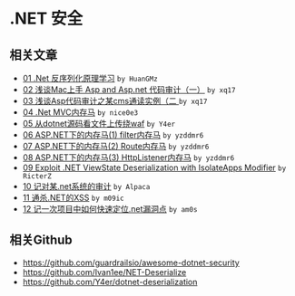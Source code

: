 # .NET 安全


相关文章
---

- [01 .Net 反序列化原理学习](https://paper.seebug.org/1418/) `by HuanGMz`
- [02 浅谈Mac上手 Asp and Asp.net 代码审计（一）](https://www.anquanke.com/post/id/180040) `by xq17`
- [03 浅谈Asp代码审计之某cms通读实例（二 ](https://www.anquanke.com/post/id/183506) `by xq17`
- [04 .Net MVC内存马](https://www.cnblogs.com/nice0e3/p/15885345.html) `by nice0e3`
- [05 从dotnet源码看⽂件上传绕waf](https://xz.aliyun.com/t/10941) `by Y4er`
- [06 ASP.NET下的内存马(1) filter内存马](https://tttang.com/archive/1408/) `by yzddmr6`
- [07 ASP.NET下的内存马(2) Route内存马](https://tttang.com/archive/1420/) `by yzddmr6`
- [08 ASP.NET下的内存马(3) HttpListener内存马](https://tttang.com/archive/1451/) `by yzddmr6`
- [09 Exploit .NET ViewState Deserialization with IsolateApps Modifier](https://ricterz.me/posts/2021-03-02-exploit-.net-viewstate-deserialization-with-isolateapps-modifier.txt) `by RicterZ`
- [10 记对某.net系统的审计](https://xz.aliyun.com/t/11029) `by Alpaca`
- [11 通杀.NET的XSS](https://m09ic.top/posts/35797/) `by m09ic`
- [12 记一次项目中如何快速定位.net漏洞点](https://xz.aliyun.com/t/11185) `by am0s`

相关Github
---
- https://github.com/guardrailsio/awesome-dotnet-security
- https://github.com/Ivan1ee/NET-Deserialize
- https://github.com/Y4er/dotnet-deserialization


